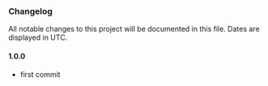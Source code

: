 ### Changelog

All notable changes to this project will be documented in this file. Dates are displayed in UTC.

#### 1.0.0

- first commit
